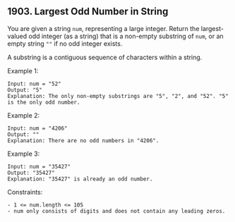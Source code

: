 ## 1903. Largest Odd Number in String

You are given a string `num`, representing a large integer. Return the largest-valued odd integer (as a string) that is a non-empty substring of `num`, or an empty string `""` if no odd integer exists.

A substring is a contiguous sequence of characters within a string.

Example 1:

```
Input: num = "52"
Output: "5"
Explanation: The only non-empty substrings are "5", "2", and "52". "5" is the only odd number.
```

Example 2:

```
Input: num = "4206"
Output: ""
Explanation: There are no odd numbers in "4206".
```

Example 3:

```
Input: num = "35427"
Output: "35427"
Explanation: "35427" is already an odd number.
```

Constraints:

```
- 1 <= num.length <= 105
- num only consists of digits and does not contain any leading zeros.
```
